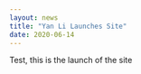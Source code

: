 ```yaml
---
layout: news
title: "Yan Li Launches Site"
date: 2020-06-14
---
```


Test, this is the launch of the site
